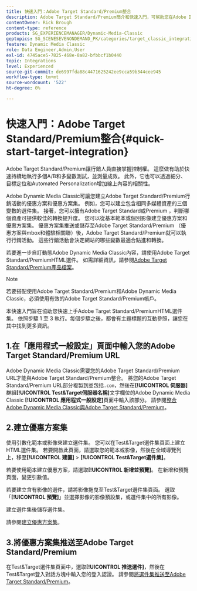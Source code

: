 ```yaml
---
title: 快速入門：Adobe Target Standard/Premium整合
description: Adobe Target Standard/Premium簡介和快速入門，可幫助您在Adobe Dynamic Media Classic中快速啟動和執行Adobe Target Standard/Premium整合技術。
contentOwner: Rick Brough
content-type: reference
products: SG_EXPERIENCEMANAGER/Dynamic-Media-Classic
geptopics: SG_SCENESEVENONDEMAND_PK/categories/target_classic_integration
feature: Dynamic Media Classic
role: Data Engineer,Admin,User
exl-id: 4745ace5-7825-468e-8a82-bfbbcf1b0440
topic: Integrations
level: Experienced
source-git-commit: de6997fda88c4471625242ee9cca59b344cee945
workflow-type: tm+mt
source-wordcount: '522'
ht-degree: 0%

---
```


# 快速入門：Adobe Target Standard/Premium整合{#quick-start-target-integration}

Adobe Target Standard/Premium讓行銷人員直接掌握控制權。 這麼做有助於快速持續地執行多個A/B和多變數測試，並測量成效。 此外，它也可以透過細分、目標定位和Automated Personalization增加線上內容的相關性。

Adobe Dynamic Media Classic可讓您建立Adobe Target Standard/Premium行銷活動的優惠方案和優惠方案集。 例如，您可以建立包含相同多媒體資產的三個變數的選件集。 接著，您可以擁有Adobe Target Standard或Premium ，判斷哪個資產可提供較佳的轉換提升度。 您可以從基本範本或個別影像建立優惠方案和優惠方案集。 優惠方案集推送或儲存至Adobe Target Standard/Premium （優惠方案與mbox和體驗相關聯）後，Adobe Target Standard/Premium就可以執行行銷活動。 這些行銷活動會決定網站的哪些變數最適合點進和轉換。

若要進一步自訂動態Adobe Dynamic Media Classic內容，請使用Adobe Target Standard/PremiumHTML選件。 如需詳細資訊，請參閱[Adobe Target Standard/Premium產品檔案](https://experienceleague.adobe.com/en/docs/target)。

>[!NOTE]
>
>若要搭配使用Adobe Target Standard/Premium和Adobe Dynamic Media Classic，必須使用有效的Adobe Target Standard/Premium帳戶。

本快速入門旨在協助您快速上手Adobe Target Standard/PremiumHTML選件集。 依照步驟 1 至 3 執行。每個步驟之後，都會有主題標題的互動參照，讓您在其中找到更多資訊。

## 1.在「應用程式一般設定」頁面中輸入您的Adobe Target Standard/Premium URL

Adobe Dynamic Media Classic需要您的Adobe Target Standard/Premium URL才能與Adobe Target Standard/Premium整合。 將您的Adobe Target Standard/Premium URL部分複製到並包括`.com`，然後在&#x200B;**[!UICONTROL 伺服器]**&#x200B;群組&#x200B;**[!UICONTROL Test&amp;Target伺服器名稱]**&#x200B;文字欄位的Adobe Dynamic Media Classic **[!UICONTROL 應用程式一般設定]**&#x200B;頁面中輸入該部分。 請參閱[整合Adobe Dynamic Media Classic與Adobe Target Standard/Premium](integrating-dmc-with-target.md#integrating-dmc-with-target)。

## 2.建立優惠方案集

使用引數化範本或影像來建立選件集。 您可以在Test&amp;Target選件集頁面上建立HTML選件集。 若要開啟此頁面，請選取您的範本或影像，然後在全域導覽列上，移至&#x200B;**[!UICONTROL 建置]** > **[!UICONTROL Test&amp;Target選件集]**。

若要使用範本建立優惠方案，請選取&#x200B;**[!UICONTROL 新增並預覽]**。 在新增和預覽頁面，變更引數值。

若要建立含有影像的選件，請將影像拖曳至Test&amp;Target選件集頁面。 選取「**[!UICONTROL 預覽]**」並選擇影像的影像預設集，或選件集中的所有影像。

建立選件集後儲存選件集。

請參閱[建立優惠方案集](creating-offer-set.md#creating_an_offer_set)。

## 3.將優惠方案集推送至Adobe Target Standard/Premium

在Test&amp;Target選件集頁面中，選取&#x200B;**[!UICONTROL 推送選件]**，然後在Test&amp;Target登入對話方塊中輸入您的登入認證。 請參閱[將選件集推送至Adobe Target Standard/Premium](pushing-offer-sets-target.md#pushing_offer_sets_to_target)。
